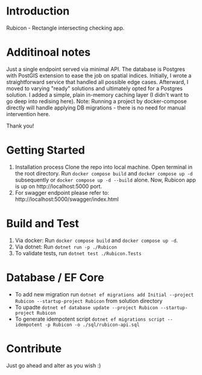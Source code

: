 # Introduction

Rubicon - Rectangle intersecting checking app.

# Additinoal notes

Just a single endpoint served via minimal API.
The database is Postgres with PostGIS extension to ease the job on spatial indices.
Initially, I wrote a straightforward service that handled all possible edge cases. Afterward, I moved to varying "ready" solutions and ultimately opted for a Postgres solution. I added a simple, plain in-memory caching layer (I didn't want to go deep into redising here).
Note: Running a project by docker-compose directly will handle applying DB migrations - there is no need for manual intervention here.

Thank you!

# Getting Started

1. Installation process
   Clone the repo into local machine. Open terminal in the root directory.
   Run `docker compose build` and `docker compose up -d` subsequently or `docker compose up -d --build` alone.
   Now, Rubicon app is up on http://localhost:5000 port.
2. For swagger endpoint please refer to: http://localhost:5000/swagger/index.html

# Build and Test

1.  Via docker:
    Run `docker compose build` and `docker compose up -d`.
2.  Via dotnet:
    Run `dotnet run -p ./Rubicon`
3.  To validate tests, run `dotnet test ./Rubicon.Tests`

# Database / EF Core

- To add new migration run `dotnet ef migrations add Initial --project Rubicon --startup-project Rubicon` from solution directory
- To upadte `dotnet ef database update --project Rubicon --startup-project Rubicon`
- To generate idempotent script `dotnet ef migrations script --idempotent -p Rubicon -o ./sql/rubicon-api.sql`

# Contribute

Just go ahead and alter as you wish :)
